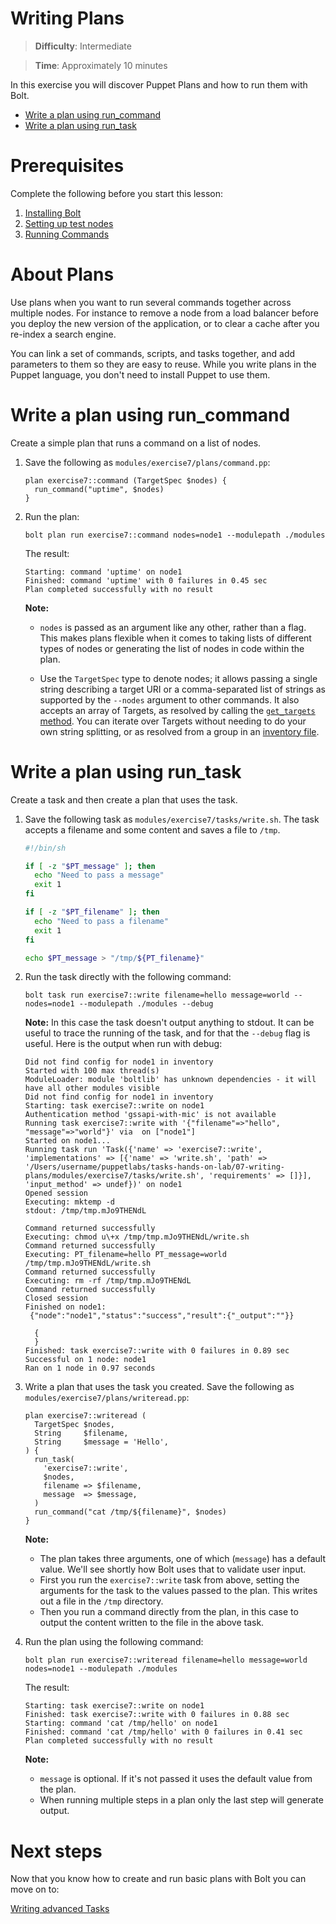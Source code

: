 # Writing Plans

> **Difficulty**: Intermediate

> **Time**: Approximately 10 minutes

In this exercise you will discover Puppet Plans and how to run them with Bolt. 

- [Write a plan using run_command](#write-a-plan-using-run_command)
- [Write a plan using run_task](#write-a-plan-using-run_task)

# Prerequisites
Complete the following before you start this lesson:

1. [Installing Bolt](../01-installing-bolt)
1. [Setting up test nodes](../02-acquiring-nodes)
1. [Running Commands](../03-running-commands)

# About Plans 

Use plans when you want to run several commands together across multiple nodes. For instance to remove a node from a load balancer before you deploy the new version of the application, or to clear a cache after you re-index a search engine.

You can link a set of commands, scripts, and tasks together, and add parameters to them so they are easy to reuse. While you write plans in the Puppet language, you don't need to install Puppet to use them.


# Write a plan using run_command

Create a simple plan that runs a command on a list of nodes.

1. Save the following as `modules/exercise7/plans/command.pp`:

    ```puppet
    plan exercise7::command (TargetSpec $nodes) {
      run_command("uptime", $nodes)
    }
    ```

2. Run the plan:

    ```
    bolt plan run exercise7::command nodes=node1 --modulepath ./modules
    ```
    The result:
    ```    
    Starting: command 'uptime' on node1
    Finished: command 'uptime' with 0 failures in 0.45 sec
    Plan completed successfully with no result

    ```

    **Note:**

    * `nodes` is passed as an argument like any other, rather than a flag. This makes plans flexible when it comes to taking lists of different types of nodes or generating the list of nodes in code within the plan.

    * Use the `TargetSpec` type to denote nodes; it allows passing a single string describing a target URI or a comma-separated list of strings as supported by the `--nodes` argument to other commands. It also accepts an array of Targets, as resolved by calling the [`get_targets` method](https://puppet.com/docs/bolt/latest/writing_plans.html#calling-basic-plan-functions). You can iterate over Targets without needing to do your own string splitting, or as resolved from a group in an [inventory file](https://puppet.com/docs/bolt/latest/inventory_file.html).


# Write a plan using run_task
Create a task and then create a plan that uses the task.

1. Save the following task as `modules/exercise7/tasks/write.sh`. The task accepts a filename and some content and saves a file to `/tmp`.
    
    ```bash
    #!/bin/sh
    
    if [ -z "$PT_message" ]; then
      echo "Need to pass a message"
      exit 1
    fi
    
    if [ -z "$PT_filename" ]; then
      echo "Need to pass a filename"
      exit 1
    fi
    
    echo $PT_message > "/tmp/${PT_filename}"
    ```

2. Run the task directly with the following command:

    ```
    bolt task run exercise7::write filename=hello message=world --nodes=node1 --modulepath ./modules --debug
    ```
    
    **Note:** In this case the task doesn't output anything to stdout. It can be useful to trace the running of the task, and for that the `--debug` flag is useful. Here is the output when run with debug:
    
    ```
    Did not find config for node1 in inventory
    Started with 100 max thread(s)
    ModuleLoader: module 'boltlib' has unknown dependencies - it will have all other modules visible
    Did not find config for node1 in inventory
    Starting: task exercise7::write on node1
    Authentication method 'gssapi-with-mic' is not available
    Running task exercise7::write with '{"filename"=>"hello", "message"=>"world"}' via  on ["node1"]
    Started on node1...
    Running task run 'Task({'name' => 'exercise7::write', 'implementations' => [{'name' => 'write.sh', 'path' => '/Users/username/puppetlabs/tasks-hands-on-lab/07-writing-plans/modules/exercise7/tasks/write.sh', 'requirements' => []}], 'input_method' => undef})' on node1
    Opened session
    Executing: mktemp -d
    stdout: /tmp/tmp.mJo9THENdL

    Command returned successfully
    Executing: chmod u\+x /tmp/tmp.mJo9THENdL/write.sh
    Command returned successfully
    Executing: PT_filename=hello PT_message=world /tmp/tmp.mJo9THENdL/write.sh
    Command returned successfully
    Executing: rm -rf /tmp/tmp.mJo9THENdL
    Command returned successfully
    Closed session
    Finished on node1:
     {"node":"node1","status":"success","result":{"_output":""}}

      {
      }
    Finished: task exercise7::write with 0 failures in 0.89 sec
    Successful on 1 node: node1
    Ran on 1 node in 0.97 seconds
    ```
3. Write a plan that uses the task you created. Save the following as `modules/exercise7/plans/writeread.pp`:

    ```puppet
    plan exercise7::writeread (
      TargetSpec $nodes,
      String     $filename,
      String     $message = 'Hello',
    ) {
      run_task(
        'exercise7::write',
        $nodes,
        filename => $filename,
        message  => $message,
      )
      run_command("cat /tmp/${filename}", $nodes)
    }
    ```

    **Note:**
    
    * The plan takes three arguments, one of which (`message`) has a default value. We'll see shortly how Bolt uses that to validate user input.
    * First you run the `exercise7::write` task from above, setting the arguments for the task to the values passed to the plan. This writes out a file in the `/tmp` directory.
    * Then you run a command directly from the plan, in this case to output the content written to the file in the above task.

4. Run the plan using the following command:
    
    ```
    bolt plan run exercise7::writeread filename=hello message=world nodes=node1 --modulepath ./modules
    ```
    The result:
    ```
    Starting: task exercise7::write on node1
    Finished: task exercise7::write with 0 failures in 0.88 sec
    Starting: command 'cat /tmp/hello' on node1
    Finished: command 'cat /tmp/hello' with 0 failures in 0.41 sec
    Plan completed successfully with no result
    ```

    **Note:**
    
    * `message` is optional. If it's not passed it uses the default value from the plan.
    * When running multiple steps in a plan only the last step will generate output.


# Next steps

Now that you know how to create and run basic plans with Bolt you can move on to:

[Writing advanced Tasks](../08-writing-advanced-tasks)
